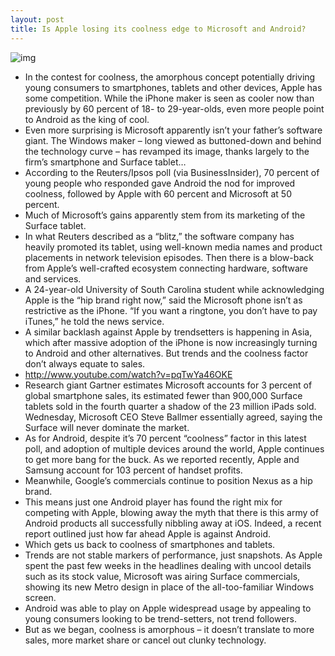 ```yaml
---
layout: post
title: Is Apple losing its coolness edge to Microsoft and Android?
---
```

![img](http://media.idownloadblog.com/wp-content/uploads/2012/11/Surface-table-left-angled-red-cover.jpg)
* In the contest for coolness, the amorphous concept potentially driving young consumers to smartphones, tablets and other devices, Apple has some competition. While the iPhone maker is seen as cooler now than previously by 60 percent of 18- to 29-year-olds, even more people point to Android as the king of cool.
* Even more surprising is Microsoft apparently isn’t your father’s software giant. The Windows maker – long viewed as buttoned-down and behind the technology curve – has revamped its image, thanks largely to the firm’s smartphone and Surface tablet…
* According to the Reuters/Ipsos poll (via BusinessInsider), 70 percent of young people who responded gave Android the nod for improved coolness, followed by Apple with 60 percent and Microsoft at 50 percent.
* Much of Microsoft’s gains apparently stem from its marketing of the Surface tablet.
* In what Reuters described as a “blitz,” the software company has heavily promoted its tablet, using well-known media names and product placements in network television episodes. Then there is a blow-back from Apple’s well-crafted ecosystem connecting hardware, software and services.
* A 24-year-old University of South Carolina student while acknowledging Apple is the “hip brand right now,” said the Microsoft phone isn’t as restrictive as the iPhone. “If you want a ringtone, you don’t have to pay iTunes,” he told the news service.
* A similar backlash against Apple by trendsetters is happening in Asia, which after massive adoption of the iPhone is now increasingly turning to Android and other alternatives. But trends and the coolness factor don’t always equate to sales.
* http://www.youtube.com/watch?v=pqTwYa46OKE
* Research giant Gartner estimates Microsoft accounts for 3 percent of global smartphone sales, its estimated fewer than 900,000 Surface tablets sold in the fourth quarter a shadow of the 23 million iPads sold. Wednesday, Microsoft CEO Steve Ballmer essentially agreed, saying the Surface will never dominate the market.
* As for Android, despite it’s 70 percent “coolness” factor in this latest poll, and adoption of multiple devices around the world, Apple continues to get more bang for the buck. As we reported recently, Apple and Samsung account for 103 percent of handset profits.
* Meanwhile, Google’s commercials continue to position Nexus as a hip brand.
* This means just one Android player has found the right mix for competing with Apple, blowing away the myth that there is this army of Android products all successfully nibbling away at iOS. Indeed, a recent report outlined just how far ahead Apple is against Android.
* Which gets us back to coolness of smartphones and tablets.
* Trends are not stable markers of performance, just snapshots. As Apple spent the past few weeks in the headlines dealing with uncool details such as its stock value, Microsoft was airing Surface commercials, showing its new Metro design in place of the all-too-familiar Windows screen.
* Android was able to play on Apple widespread usage by appealing to young consumers looking to be trend-setters, not trend followers.
* But as we began, coolness is amorphous – it doesn’t translate to more sales, more market share or cancel out clunky technology.

